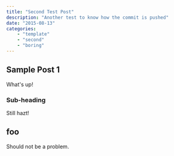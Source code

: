 ```yaml
---
title: "Second Test Post"
description: "Another test to know how the commit is pushed"
date: "2015-08-13"
categories: 
    - "template"
    - "second"
    - "boring"
---
```


## Sample Post 1

What's up!

### Sub-heading

Still hazt!

## foo

Should not be a problem.
